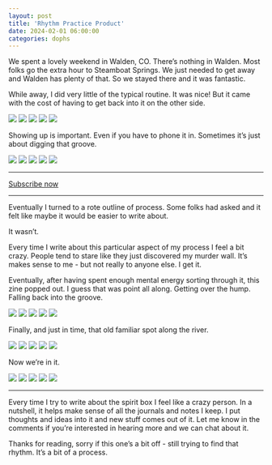 ```yaml
---
layout: post
title: 'Rhythm Practice Product'
date: 2024-02-01 06:00:00
categories: dophs
---
```


We spent a lovely weekend in Walden, CO. There’s nothing in Walden. Most folks go the extra hour to Steamboat Springs. We just needed to get away and Walden has plenty of that. So we stayed there and it was fantastic.

While away, I did very little of the typical routine. It was nice! But it came with the cost of having to get back into it on the other side.

![](https://substack-post-media.s3.amazonaws.com/public/images/85f00ad8-7c6f-4597-bf4e-b07cc0189645_750x1000.jpeg)
![](https://substack-post-media.s3.amazonaws.com/public/images/1394897d-c8a9-494c-a903-cdc5b2c1e8fc_750x1000.jpeg)
![](https://substack-post-media.s3.amazonaws.com/public/images/beb0c07f-b189-4a16-ac2e-5d444007a70a_750x1000.jpeg)
![](https://substack-post-media.s3.amazonaws.com/public/images/3ad5f0a3-3654-4a85-8250-3969a32aece6_750x1000.jpeg)
![](https://substack-post-media.s3.amazonaws.com/public/images/7e5e2860-8220-4951-913e-7c349b8c56f0_750x1000.jpeg)

Showing up is important. Even if you have to phone it in. Sometimes it’s just about digging that groove.

![](https://substack-post-media.s3.amazonaws.com/public/images/a5533c03-e0e4-48c9-bd15-0394ded26a5e_750x1000.jpeg)
![](https://substack-post-media.s3.amazonaws.com/public/images/0332f38b-02e2-436a-8b84-38c9afc3b741_750x1000.jpeg)
![](https://substack-post-media.s3.amazonaws.com/public/images/8dd6c03b-73a5-4c5b-9d41-fc8da2f56957_750x1000.jpeg)
![](https://substack-post-media.s3.amazonaws.com/public/images/4b58d972-9de3-4407-bc77-ed5e50561572_750x1000.jpeg)
![](https://substack-post-media.s3.amazonaws.com/public/images/77bb1e9b-61fb-43f2-8761-e08b60b81b20_750x1000.jpeg)

* * *

[Subscribe now](https://dophs.substack.com/subscribe?)

* * *

Eventually I turned to a rote outline of process. Some folks had asked and it felt like maybe it would be easier to write about.

It wasn’t.

Every time I write about this particular aspect of my process I feel a bit crazy. People tend to stare like they just discovered my murder wall. It’s makes sense to me - but not really to anyone else. I get it.

Eventually, after having spent enough mental energy sorting through it, this zine popped out. I guess that was point all along. Getting over the hump. Falling back into the groove.


![](https://substack-post-media.s3.amazonaws.com/public/images/fd0eff09-ba41-444b-9ff6-86310e28a9c1_750x1000.jpeg)
![](https://substack-post-media.s3.amazonaws.com/public/images/e801a273-6055-43d8-a272-3d8de795ec90_750x1000.jpeg)
![](https://substack-post-media.s3.amazonaws.com/public/images/f6c28cb8-f7eb-4455-b4a3-fcf0e3289cc8_750x1000.jpeg)
![](https://substack-post-media.s3.amazonaws.com/public/images/12558d0e-4d09-4c92-b3d9-efd7dde30751_750x1000.jpeg)
![](https://substack-post-media.s3.amazonaws.com/public/images/37572ee7-5e87-4cb5-8018-795a50d15181_750x1000.jpeg)

Finally, and just in time, that old familiar spot along the river.


![](https://substack-post-media.s3.amazonaws.com/public/images/46a190ec-ae31-400f-9d0a-8e0f1592e5f8_750x1000.jpeg)
![](https://substack-post-media.s3.amazonaws.com/public/images/4754a8e1-ed8e-4e79-81e0-7077ca0cf379_750x1000.jpeg)
![](https://substack-post-media.s3.amazonaws.com/public/images/54af6a26-8e99-43ca-a60e-7646785460ca_750x1000.jpeg)
![](https://substack-post-media.s3.amazonaws.com/public/images/878f5362-da56-4198-9099-7af13f986cbe_750x1000.jpeg)
![](https://substack-post-media.s3.amazonaws.com/public/images/a99a4872-97c9-4fd9-89ba-7a3ea081967c_750x1000.jpeg)

Now we’re in it.

![](https://substack-post-media.s3.amazonaws.com/public/images/89d64fbe-75f1-433d-86fd-b7da721c73a3_750x1000.jpeg)
![](https://substack-post-media.s3.amazonaws.com/public/images/76f3d0e9-9d3a-4d19-b876-820ff1bb8d4a_750x1000.jpeg)
![](https://substack-post-media.s3.amazonaws.com/public/images/0aadbbeb-ee97-4fba-ab73-e833e9b13c41_750x1000.jpeg)
![](https://substack-post-media.s3.amazonaws.com/public/images/5e489b74-163c-4d2a-9c6f-f92939399b11_750x1000.jpeg)
![](https://substack-post-media.s3.amazonaws.com/public/images/d206018d-eb69-4ba0-84c7-5ec7959f12fe_750x1000.jpeg)

* * *

Every time I try to write about the spirit box I feel like a crazy person. In a nutshell, it helps make sense of all the journals and notes I keep. I put thoughts and ideas into it and new stuff comes out of it. Let me know in the comments if you’re interested in hearing more and we can chat about it.

Thanks for reading, sorry if this one’s a bit off - still trying to find that rhythm. It’s a bit of a process.

